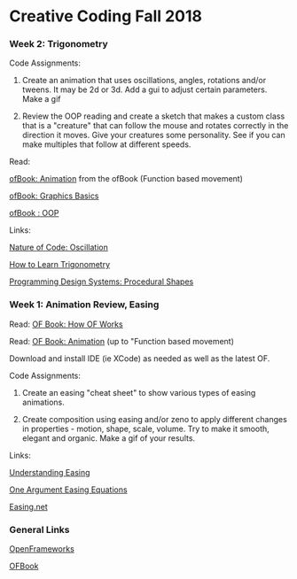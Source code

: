 # Creative Coding Fall 2018

### Week 2: Trigonometry

Code Assignments:

1. Create an animation that uses oscillations, angles, rotations and/or tweens. It may be 2d or 3d. Add a gui to adjust certain parameters. Make a gif

2. Review the OOP reading and create a sketch that makes a custom class that is a "creature" that can follow the mouse and rotates correctly in the direction it moves. Give your creatures some personality. See if you can make multiples that follow at different speeds.

Read:

[ofBook: Animation](http://openframeworks.cc/ofBook/chapters/animation.html) from the ofBook (Function based movement)

[ofBook: Graphics Basics](http://openframeworks.cc/ofBook/chapters/intro_to_graphics.html)

[ofBook : OOP](http://openframeworks.cc/ofBook/chapters/OOPs!.html)

Links:

[Nature of Code: Oscillation](http://natureofcode.com/book/chapter-3-oscillation/)

[How to Learn Trigonometry](https://betterexplained.com/articles/intuitive-trigonometry/)

[Programming Design Systems: Procedural Shapes](https://programmingdesignsystems.com/shape/procedural-shapes/index.html#procedural-shapes-qYPzCLg)


### Week 1: Animation Review, Easing

Read: [OF Book: How OF Works](https://openframeworks.cc/ofBook/chapters/how_of_works.html)

Read: [OF Book: Animation](https://openframeworks.cc/ofBook/chapters/animation.html) (up to "Function based movement)

Download and install IDE (ie XCode) as needed as well as the latest OF.

Code Assignments:

1. Create an easing "cheat sheet" to show various types of easing animations.

2. Create composition using easing and/or zeno to apply different changes in properties - motion, shape, scale, volume. Try to make it smooth, elegant and organic. Make a gif of your results.

Links:

[Understanding Easing](http://upshots.org/actionscript/jsas-understanding-easing)

[One Argument Easing Equations](https://gist.github.com/rezoner/713615dabedb59a15470)

[Easing.net](http://easings.net/)


### General Links

[OpenFrameworks](http://openframeworks.cc)

[OFBook](https://github.com/openframeworks/ofBook/tree/master/chapters)


